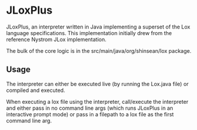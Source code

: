 # JLoxPlus
JLoxPlus, an interpreter written in Java implementing a superset of the Lox language specifications. This implementation initially drew from the reference Nystrom JLox implementation.

The bulk of the core logic is in the src/main/java/org/shinsean/lox package.

## Usage
The interpreter can either be executed live (by running the Lox.java file) or compiled and executed.

When executing a lox file using the interpreter, call/execute the interpreter and either pass in no command line args (which runs JLoxPlus in an interactive prompt mode) or pass in a filepath to a lox file as the first command line arg.